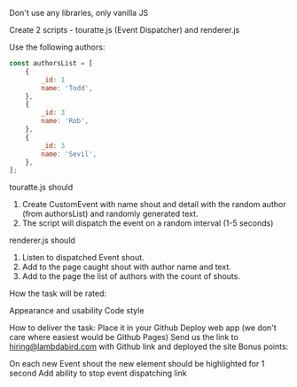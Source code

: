 Don't use any libraries, only vanilla JS

Create 2 scripts - touratte.js (Event Dispatcher) and renderer.js

Use the following authors:
```js
const authorsList = [
    {
        _id: 1
        name: 'Todd',
    },
    {
        _id: 3
        name: 'Rob',
    },
    {
        _id: 3
        name: 'Sevil',
    },
];
```
touratte.js should
1. Create CustomEvent with name shout and detail with the random author (from authorsList) and randomly generated text.
2. The script will dispatch the event on a random interval (1-5 seconds)

renderer.js should
1. Listen to dispatched Event shout.
2. Add to the page caught shout with author name and text.
3. Add to the page the list of authors with the count of shouts.

How the task will be rated:

Appearance and usability
Code style

How to deliver the task:
Place it in your Github
Deploy web app (we don't care where easiest would be Github Pages)
Send us the link to hiring@lambdabird.com with Github link and deployed the site
Bonus points:

On each new Event shout the new element should be highlighted for 1 second
Add ability to stop event dispatching
link
